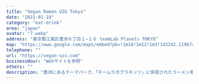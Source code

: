 ```yaml
---
title: "Vegan Ramen UZU Tokyo"
date: "2021-01-19"
category: "eat-drink"
area: "japan"
avator: "7.webp"
address: "東京都江東区豊洲６丁目１−１６ teamLab Planets TOKYO"
map: "https://www.google.com/maps/embed?pb=!1m18!1m12!1m3!1d3242.129674195027!2d139.7877072405616!3d35.649176631847745!2m3!1f0!2f0!3f0!3m2!1i1024!2i768!4f13.1!3m3!1m2!1s0x601889afe9ad8425%3A0x21cf127d8b880ba9!2sVegan%20Ramen%20UZU%20Tokyo!5e0!3m2!1sja!2sjp!4v1706264772643!5m2!1sja!2sjp"
telephone: ""
url: "https://vegan-uzu.com"
businessHour: "Webサイトを参照"
others: ""
description: "豊洲にあるテーマパーク、「チームラボプラネッツ」に併設されたラーメン専門店。幻想的でシームレスな部屋でヴィーガンラーメンとヴィーガンアイスクリームを食すことができます。"
---
```

